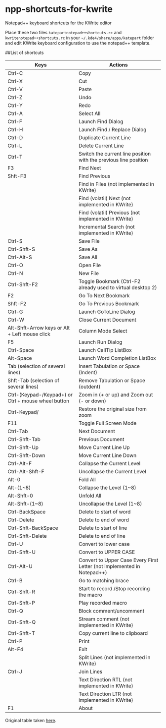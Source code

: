 npp-shortcuts-for-kwrite
========================

Notepad++ keyboard shortcuts for the KWrite editor

Place these two files `katepartnotepad++shortcuts.rc` and `kwritenotepad++shortcuts.rc` in your `~/.kde4/share/apps/katepart` folder and edit KWrite keyboard configuration to use the notepad++ template.

##List of shortcuts


| Keys                                               | Actions
|----------------------------------------------------|------------------------------------------------------------------|
| Ctrl-C                                             | Copy                                                             |
| Ctrl-X                                             | Cut                                                              |
| Ctrl-V                                             | Paste                                                            |
| Ctrl-Z                                             | Undo                                                             |
| Ctrl-Y                                             | Redo                                                             |
| Ctrl-A                                             | Select All                                                       |
| Ctrl-F                                             | Launch Find Dialog                                               |
| Ctrl-H                                             | Launch Find / Replace Dialog                                     |
| Ctrl-D                                             | Duplicate Current Line                                           |
| Ctrl-L                                             | Delete Current Line                                              |
| Ctrl-T                                             | Switch the current line position with the previous line position |
| F3                                                 | Find Next                                                        |
| Shft-F3                                            | Find Previous                                                    |
|                                                    | Find in Files (not implemented in KWrite)                        |
|                                                    | Find (volatil) Next (not implemented in KWrite)                  |
|                                                    | Find (volatil) Previous  (not implemented in KWrite)             |
|                                                    | Incremental Search (not implemented in KWrite)                   |
| Ctrl-S                                             | Save File                                                        |
| Ctrl-Shft-S                                        | Save As                                                          |
| Ctrl-Alt-S                                         | Save All                                                         |
| Ctrl-O                                             | Open File                                                        |
| Ctrl-N                                             | New File                                                         |
| Ctrl-Shft-F2                                       | Toggle Bookmark (Ctrl-F2 already used to virtual desktop 2)      |
| F2                                                 | Go To Next Bookmark                                              |
| Shft-F2                                            | Go To Previous Bookmark                                          |
| Ctrl-G                                             | Launch GoToLine Dialog                                           |
| Ctrl-W                                             | Close Current Document                                           |
| Alt-Shft-Arrow keys or Alt + Left mouse click      | Column Mode Select                                               |
| F5                                                 | Launch Run Dialog                                                |
| Ctrl-Space                                         | Launch CallTip ListBox                                           |
| Alt-Space                                          | Launch Word Completion ListBox                                   |
| Tab (selection of several lines)                   | Insert Tabulation or Space (Indent)                              |
| Shft-Tab (selection of several lines)              | Remove Tabulation or Space (outdent)                             |
| Ctrl-(Keypad-/Keypad+) or Ctrl + mouse wheel button | Zoom in (+ or up) and Zoom out (- or down)                       |
| Ctrl-Keypad/                                       | Restore the original size from zoom                              |
| F11                                                | Toggle Full Screen Mode                                          |
| Ctrl-Tab                                           | Next Document                                                    |
| Ctrl-Shft-Tab                                      | Previous Document                                                |
| Ctrl-Shft-Up                                       | Move Current Line Up                                             |
| Ctrl-Shft-Down                                     | Move Current Line Down                                           |
| Ctrl-Alt-F                                         | Collapse the Current Level                                       |
| Ctrl-Alt-Shft-F                                    | Uncollapse the Current Level                                     |
| Alt-0                                              | Fold All                                                         |
| Alt-(1~8)                                          | Collapse the Level (1~8)                                         |
| Alt-Shft-0                                         | Unfold All                                                       |
| Alt-Shft-(1~8)                                     | Uncollapse the Level (1~8)                                       |
| Ctrl-BackSpace                                     | Delete to start of word                                          |
| Ctrl-Delete                                        | Delete to end of word                                            |
| Ctrl-Shft-BackSpace                                | Delete to start of line                                          |
| Ctrl-Shft-Delete                                   | Delete to end of line                                            |
| Ctrl-U                                             | Convert to lower case                                            |
| Ctrl-Shft-U                                        | Convert to UPPER CASE                                            |
| Ctrl-Alt-U                                         | Convert to Upper Case Every First Letter (not implemented in Notepad++) |
| Ctrl-B                                             | Go to matching brace                                             |
| Ctrl-Shft-R                                        | Start to record /Stop recording the macro                        |
| Ctrl-Shft-P                                        | Play recorded macro                                              |
| Ctrl-Q                                             | Block comment/uncomment                                          |
| Ctrl-Shft-Q                                        | Stream comment (not implemented in KWrite)                       |
| Ctrl-Shft-T                                        | Copy current line to clipboard                                   |
| Ctrl-P                                             | Print                                                            |
| Alt-F4                                             | Exit                                                             |
|                                                    | Split Lines (not implemented in KWrite)                          |
| Ctrl-J                                             | Join Lines                                                       |
|                                                    | Text Direction RTL (not implemented in KWrite)                   |
|                                                    | Text Direction LTR (not implemented in KWrite)                   |
| F1                                                 | About                                                            |

Original table taken [here](http://www.keyxl.com/aaacd5a/43/Notepad-Plus-text-editor-software-keyboard-shortcuts.htm).

